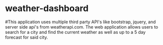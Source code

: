 # weather-dashboard

#This application uses multiple third party API's like bootstrap, jquery, and server side api's from weatherapi.com. The web application
allows users to search for a city and find the current weather as well as up to a 5 day forecast for said city. 

